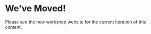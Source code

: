 # We've Moved!

Please see the new [workshop website](https://lter.github.io/workshop-tidyverse/) for the current iteration of this content.
